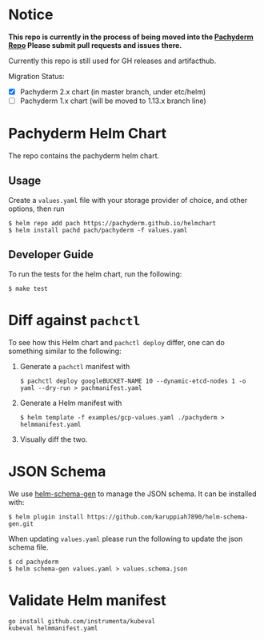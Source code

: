 # Notice 

**This repo is currently in the process of being moved into the [Pachyderm Repo](https://github.com/pachyderm/pachyderm) Please submit pull requests and issues there.**

Currently this repo is still used for GH releases and artifacthub.

Migration Status:
- [x] Pachyderm 2.x chart (in master branch, under etc/helm)
- [ ] Pachyderm 1.x chart (will be moved to 1.13.x branch line)
# Pachyderm Helm Chart

The repo contains the pachyderm helm chart.

## Usage

Create a `values.yaml` file with your storage provider of choice, and other options, then run

```shell
$ helm repo add pach https://pachyderm.github.io/helmchart
$ helm install pachd pach/pachyderm -f values.yaml
```

## Developer Guide
To run the tests for the helm chart, run the following:

```shell
$ make test
```

# Diff against `pachctl`

To see how this Helm chart and `pachctl deploy` differ, one can do
something similar to the following:

1. Generate a `pachctl` manifest with

    ```shell
    $ pachctl deploy googleBUCKET-NAME 10 --dynamic-etcd-nodes 1 -o yaml --dry-run > pachmanifest.yaml
    ```

1. Generate a Helm manifest with

    ```shell
    $ helm template -f examples/gcp-values.yaml ./pachyderm > helmmanifest.yaml
    ```

1. Visually diff the two.

# JSON Schema

We use [helm-schema-gen](https://github.com/karuppiah7890/helm-schema-gen)
to manage the JSON schema.  It can be installed with:

```shell
$ helm plugin install https://github.com/karuppiah7890/helm-schema-gen.git
```

When updating `values.yaml` please run the following to update the
json schema file.

```shell
$ cd pachyderm
$ helm schema-gen values.yaml > values.schema.json
```

# Validate Helm manifest

```shell
go install github.com/instrumenta/kubeval
kubeval helmmanifest.yaml
```

<!-- SPDX-FileCopyrightText: Pachyderm, Inc. <info@pachyderm.com>
SPDX-License-Identifier: Apache-2.0 -->
